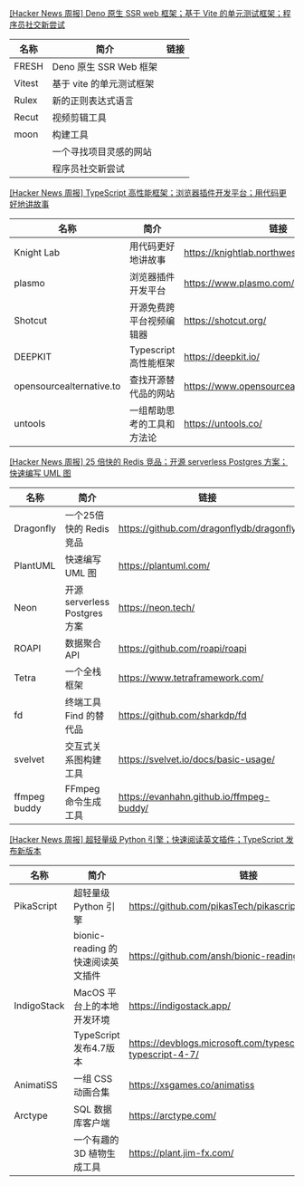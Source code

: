 [[Hacker News 周报] Deno 原生 SSR web 框架；基于 Vite 的单元测试框架；程序员社交新尝试](https://www.bilibili.com/video/BV1sY411T7QL)
            <table>            <theader>
                <th>名称</th>
                <th>简介</th>
                <th>链接</th>
            </theader>            <tbody>                <tr>
                    <td>FRESH</td>
                    <td>Deno 原生 SSR Web 框架</td>
                    <td></td>
                </tr>                <tr>
                    <td>Vitest</td>
                    <td>基于 vite 的单元测试框架</td>
                    <td></td>
                </tr>                <tr>
                    <td>Rulex</td>
                    <td>新的正则表达式语言</td>
                    <td></td>
                </tr>                <tr>
                    <td>Recut</td>
                    <td>视频剪辑工具</td>
                    <td></td>
                </tr>                <tr>
                    <td>moon</td>
                    <td>构建工具</td>
                    <td></td>
                </tr>                <tr>
                    <td></td>
                    <td>一个寻找项目灵感的网站</td>
                    <td></td>
                </tr>                <tr>
                    <td></td>
                    <td>程序员社交新尝试</td>
                    <td></td>
                </tr>            </tbody>            </table>
[[Hacker News 周报] TypeScript 高性能框架；浏览器插件开发平台；用代码更好地讲故事](https://www.bilibili.com/video/BV1rS4y1i72U)
            <table>            <theader>
                <th>名称</th>
                <th>简介</th>
                <th>链接</th>
            </theader>            <tbody>                <tr>
                    <td>Knight Lab</td>
                    <td>用代码更好地讲故事</td>
                    <td>https://knightlab.northwestern.edu/projects/ </td>
                </tr>                <tr>
                    <td>plasmo</td>
                    <td>浏览器插件开发平台</td>
                    <td>https://www.plasmo.com/ </td>
                </tr>                <tr>
                    <td>Shotcut</td>
                    <td>开源免费跨平台视频编辑器</td>
                    <td>https://shotcut.org/ </td>
                </tr>                <tr>
                    <td>DEEPKIT</td>
                    <td>Typescript 高性能框架</td>
                    <td>https://deepkit.io/ </td>
                </tr>                <tr>
                    <td>opensourcealternative.to</td>
                    <td>查找开源替代品的网站</td>
                    <td>https://www.opensourcealternative.to/ </td>
                </tr>                <tr>
                    <td>untools</td>
                    <td>一组帮助思考的工具和方法论</td>
                    <td>https://untools.co/</td>
                </tr>            </tbody>            </table>
[[Hacker News 周报] 25 倍快的 Redis 竞品；开源 serverless Postgres 方案；快速编写 UML 图](https://www.bilibili.com/video/BV1L34y1L7zK)
            <table>            <theader>
                <th>名称</th>
                <th>简介</th>
                <th>链接</th>
            </theader>            <tbody>                <tr>
                    <td>Dragonfly</td>
                    <td>一个25倍快的 Redis 竞品</td>
                    <td>https://github.com/dragonflydb/dragonfly </td>
                </tr>                <tr>
                    <td>PlantUML</td>
                    <td>快速编写 UML 图</td>
                    <td>https://plantuml.com/ </td>
                </tr>                <tr>
                    <td>Neon</td>
                    <td>开源 serverless Postgres 方案</td>
                    <td>https://neon.tech/ </td>
                </tr>                <tr>
                    <td>ROAPI</td>
                    <td>数据聚合 API</td>
                    <td>https://github.com/roapi/roapi </td>
                </tr>                <tr>
                    <td>Tetra</td>
                    <td>一个全栈框架</td>
                    <td>https://www.tetraframework.com/ </td>
                </tr>                <tr>
                    <td>fd</td>
                    <td>终端工具 Find 的替代品</td>
                    <td>https://github.com/sharkdp/fd </td>
                </tr>                <tr>
                    <td>svelvet</td>
                    <td>交互式关系图构建工具</td>
                    <td>https://svelvet.io/docs/basic-usage/ </td>
                </tr>                <tr>
                    <td>ffmpeg buddy</td>
                    <td>FFmpeg 命令生成工具</td>
                    <td>https://evanhahn.github.io/ffmpeg-buddy/</td>
                </tr>            </tbody>            </table>
[[Hacker News 周报] 超轻量级 Python 引擎；快速阅读英文插件；TypeScript 发布新版本](https://www.bilibili.com/video/BV1pY4y1z7Vx)
            <table>            <theader>
                <th>名称</th>
                <th>简介</th>
                <th>链接</th>
            </theader>            <tbody>                <tr>
                    <td>PikaScript</td>
                    <td>超轻量级 Python 引擎</td>
                    <td>https://github.com/pikasTech/pikascript </td>
                </tr>                <tr>
                    <td></td>
                    <td>bionic-reading 的快速阅读英文插件</td>
                    <td>https://github.com/ansh/bionic-reading </td>
                </tr>                <tr>
                    <td>IndigoStack</td>
                    <td>MacOS 平台上的本地开发环境</td>
                    <td>https://indigostack.app/ </td>
                </tr>                <tr>
                    <td></td>
                    <td>TypeScript 发布4.7版本</td>
                    <td>https://devblogs.microsoft.com/typescript/announcing-typescript-4-7/ </td>
                </tr>                <tr>
                    <td>AnimatiSS</td>
                    <td>一组 CSS 动画合集</td>
                    <td>https://xsgames.co/animatiss </td>
                </tr>                <tr>
                    <td>Arctype</td>
                    <td>SQL 数据库客户端</td>
                    <td>https://arctype.com/ </td>
                </tr>                <tr>
                    <td></td>
                    <td>一个有趣的3D 植物生成工具</td>
                    <td>https://plant.jim-fx.com/</td>
                </tr>            </tbody>            </table>